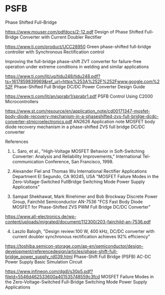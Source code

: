 # PSFB
Phase Shifted Full-Bridge


https://www.mouser.com/pdfdocs/2-12.pdf
Design of Phase Shifted Full-Bridge
Converter with Current Doubler Rectifier 



https://www.ti.com/product/UCC28950
Green phase-shifted full-bridge controller with Synchronous Rectification control



Improving the full-bridge phase-shift ZVT converter for failure-free operation under extreme conditions in welding and similar applications






https://www.ti.com/lit/ug/tidu248/tidu248.pdf?ts=1617859839969&ref_url=https%253A%252F%252Fwww.google.com%252F
Phase-Shifted Full Bridge DC/DC Power Converter Design
Guide


https://www.ti.com/lit/an/sprabr1/sprabr1.pdf
PSFB Control Using C2000 Microcontrollers


https://www.st.com/resource/en/application_note/cd00171347-mosfet-body-diode-recovery-mechanism-in-a-phaseshifted-zvs-full-bridge-dcdc-converter-stmicroelectronics.pdf
AN2626
Application note
MOSFET body diode recovery mechanism in a phase-shifted
ZVS full bridge DC/DC converter





References
1. L. Saro, et al., "High-Voltage MOSFET Behavior in Soft-Switching Converter: Analysis
and Reliability Improvements," International Tel-communication Conference, San
Francisco, 1998.


2. Alexander Fiel and Thomas Wu International Rectifier Applications Department El
Segundo, CA 90245, USA "MOSFET Failure Modes in the Zero-Voltage-Switched FullBridge Switching Mode Power Supply Applications"


3. Sampat Shekhawat, Mark Rinehimer and Bob Brockway Discrete Power Group,
Fairchild Semiconductor AN-7536 "FCS Fast Body Diode MOSFET for Phase-Shifted
ZVS PWM Full Bridge DC/DC Converter"

https://www.all-electronics.de/wp-content/uploads/migrated/document/112300/203-fairchild-an-7536.pdf


4. Laszlo Balogh, "Design review:100 W, 400 kHz, DC/DC converter with current doubler
synchronous rectification achieves 92% efficiency"



https://toshiba.semicon-storage.com/ap-en/semiconductor/design-development/referencedesign/articles/phase-shift-full-bridge_power_supply_rd039.html
Phase-Shift Full Bridge (PSFB) AC-DC Power Supply Basic Simulation Circuit






https://www.infineon.com/dgdl/s30p5.pdf?fileId=5546d462533600a401535748559c3fcd
MOSFET Failure Modes in the Zero-Voltage-Switched
Full-Bridge Switching Mode Power Supply Applications





